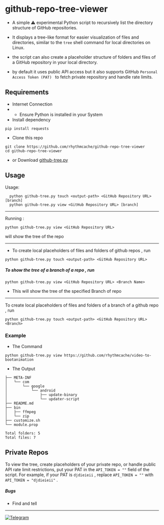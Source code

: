 # github-repo-tree-viewer

- A simple ⚠️ experimental Python script to recursively list the directory structure of GitHub repositories.

- It displays a tree-like format for easier visualization of files and directories, similar to the `tree` shell command for local directories on Linux.

-  the script can also create a placeholder structure of folders and files of a GitHub repository in your local directory.

- by default it uses public API access but it also supports GitHub `Personal Access Token (PAT) ` to fetch private repository and handle rate limits.

## Requirements
- Internet Connection
- - Ensure Python is installed in your System
- Install dependency
```
pip install requests
```
- Clone this repo
```
git clone https://github.com/rhythmcache/github-repo-tree-viewer
cd github-repo-tree-viewer
```
- or Download [github-tree.py](https://github.com/rhythmcache/github-repo-tree-viewer/releases/download/V2/github-tree.py)


## Usage
Usage:
```
  python github-tree.py touch <output-path> <GitHub Repository URL> [branch]
  python github-tree.py view <GitHub Repository URL> [branch]
```
---

Running :
```
python github-tree.py view <GitHub Repository URL>
```
 will show the tree of the repo
 
---
- To create local placeholders of files and folders of github repos , run
```
python github-tree.py touch <output-path> <GitHub Repository URL>
```


##### To show the tree of a branch of a repo , run
```
python github-tree.py view <GitHub Repository URL> <Branch Name>
```
- This will show the tree of the specified Branch of repo
---
To create local placeholders of files and folders of a branch of a github repo , run
```
python github-tree.py touch <output-path> <GitHub Repository URL> <Branch>
```

### Example
- The Command
```
python github-tree.py view https://github.com/rhythmcache/video-to-bootanimation
```
- The Output
```
├── META-INF
│   └── com
│       └── google
│           └── android
│               ├── update-binary
│               └── updater-script
├── README.md
├── bin
│   ├── ffmpeg
│   └── zip
├── customize.sh
└── module.prop

Total folders: 5
Total files: 7
```

## Private Repos
To view the tree, create placeholders of your private repo, or handle public API rate limit restrictions, put your PAT in the `API_TOKEN = ""` field of the script. For example, if your PAT is `djdieieii` , replace `API_TOKEN = ""` with `API_TOKEN = "djdieieii"` .


##### Bugs
- Find and tell

---
[![Telegram](https://img.shields.io/badge/Telegram-Join%20Chat-blue?style=flat-square&logo=telegram)](https://t.me/ximistuffschat)


